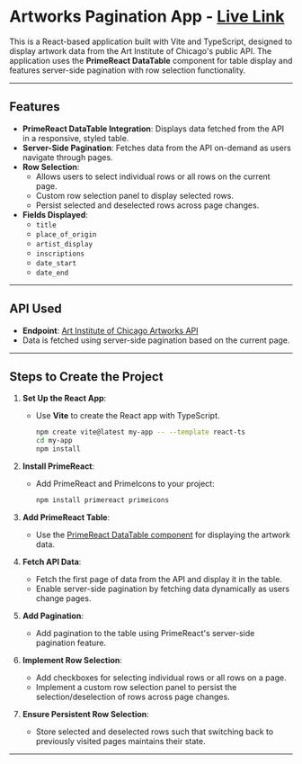 # Artworks Pagination App - [Live Link](https://selectable-datatable.netlify.app/)

This is a React-based application built with Vite and TypeScript, designed to display artwork data from the Art Institute of Chicago's public API. The application uses the **PrimeReact DataTable** component for table display and features server-side pagination with row selection functionality.

---

## Features
- **PrimeReact DataTable Integration**: Displays data fetched from the API in a responsive, styled table.
- **Server-Side Pagination**: Fetches data from the API on-demand as users navigate through pages.
- **Row Selection**:
  - Allows users to select individual rows or all rows on the current page.
  - Custom row selection panel to display selected rows.
  - Persist selected and deselected rows across page changes.
- **Fields Displayed**:
  - `title`
  - `place_of_origin`
  - `artist_display`
  - `inscriptions`
  - `date_start`
  - `date_end`

---

## API Used
- **Endpoint**: [Art Institute of Chicago Artworks API](https://api.artic.edu/api/v1/artworks?page=1)
- Data is fetched using server-side pagination based on the current page.

---

## Steps to Create the Project
1. **Set Up the React App**:
   - Use **Vite** to create the React app with TypeScript.
     ```bash
     npm create vite@latest my-app -- --template react-ts
     cd my-app
     npm install
     ```

2. **Install PrimeReact**:
   - Add PrimeReact and PrimeIcons to your project:
     ```bash
     npm install primereact primeicons
     ```

3. **Add PrimeReact Table**:
   - Use the [PrimeReact DataTable component](https://primereact.org/datatable/) for displaying the artwork data.

4. **Fetch API Data**:
   - Fetch the first page of data from the API and display it in the table.
   - Enable server-side pagination by fetching data dynamically as users change pages.

5. **Add Pagination**:
   - Add pagination to the table using PrimeReact's server-side pagination feature.

6. **Implement Row Selection**:
   - Add checkboxes for selecting individual rows or all rows on a page.
   - Implement a custom row selection panel to persist the selection/deselection of rows across page changes.

7. **Ensure Persistent Row Selection**:
   - Store selected and deselected rows such that switching back to previously visited pages maintains their state.

---


